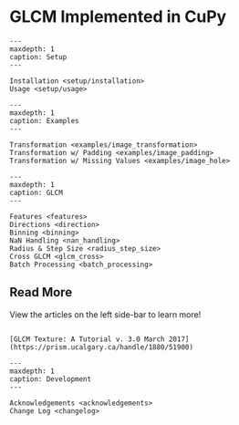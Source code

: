 # GLCM Implemented in CuPy


```{toctree}
---
maxdepth: 1
caption: Setup
---

Installation <setup/installation>
Usage <setup/usage>
```

```{toctree}
---
maxdepth: 1
caption: Examples
---

Transformation <examples/image_transformation>
Transformation w/ Padding <examples/image_padding>
Transformation w/ Missing Values <examples/image_hole>
```

```{toctree}
---
maxdepth: 1
caption: GLCM
---

Features <features>
Directions <direction>
Binning <binning>
NaN Handling <nan_handling>
Radius & Step Size <radius_step_size>
Cross GLCM <glcm_cross>
Batch Processing <batch_processing>
```


## Read More

View the articles on the left side-bar to learn more!
```{note}

[GLCM Texture: A Tutorial v. 3.0 March 2017](https://prism.ucalgary.ca/handle/1880/51900)
```


```{toctree}
---
maxdepth: 1
caption: Development
---

Acknowledgements <acknowledgements>
Change Log <changelog>
```